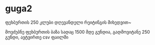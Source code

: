 # guga2
ფეხბურთის 250 კლუბი დღევანდელი რეიტინგის მიხედვით~

მოვძებნე ფეხბურთის ბაზა სადაც 1500 მდე გუნდია, გადმოვიტანე 250 გუნდი, ავტვირთე csv ფაილში
